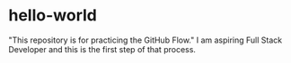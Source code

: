# hello-world
"This repository is for practicing the GitHub Flow."
I am aspiring Full Stack Developer and this is the first step of that process.
